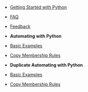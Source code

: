 - [Getting Started with Python](common/python-getting-started.md)
- [FAQ](common/faq.md)
- [Feedback](common/feedback.md)


- **Automating with Python**
- [Basic Examples](python/bcf/python-basic-examples.md)
- [Copy Membership Rules](python/bcf/python-copyMembershipRules.md)


- **Duplicate Automating with Python**
- [Basic Examples](python/bcf/python-basic-examples.md)
- [Copy Membership Rules](python/bcf/python-copyMembershipRules.md)


